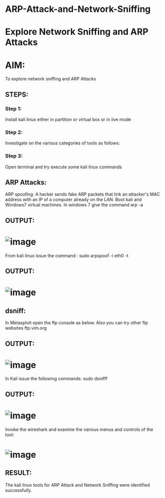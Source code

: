 # ARP-Attack-and-Network-Sniffing
# Explore Network Sniffing and ARP Attacks

# AIM:

To explore network sniffing and ARP Attacks

## STEPS:

### Step 1:

Install kali linux either in partition or virtual box or in live mode

### Step 2:

Investigate on the various categories of tools as follows:


### Step 3:
Open terminal and try execute some kali linux commands

## ARP Attacks:  
ARP spoofing: A hacker sends fake ARP packets that link an attacker's MAC address with an IP of a computer already on the LAN. 
Boot kali and Windows7 virtual machines.
In windows 7 give the command arp -a
## OUTPUT:
# ![image](https://github.com/Roselineb/ARP-Attack-and-Network-Sniffing/assets/128909895/5ade3192-293a-436d-942b-f785fa335cee)


From kali linux issue the command :
sudo arpspoof -i eth0 -t <target system> <gateway>
## OUTPUT:

# ![image](https://github.com/Roselineb/ARP-Attack-and-Network-Sniffing/assets/128909895/b6105e25-f9a8-4d28-9464-c910b87049f0)

## dsniff:

In Metasploit open the ftp console as below. Also you can try other ftp websites ftp.vim.org
## OUTPUT:
# ![image](https://github.com/Roselineb/ARP-Attack-and-Network-Sniffing/assets/128909895/c426f3cc-47e2-4631-aaae-ba1244ff9633)


In Kali issue the following commands:
sudo dsnifff
## OUTPUT:
# ![image](https://github.com/Roselineb/ARP-Attack-and-Network-Sniffing/assets/128909895/8123604d-0355-4114-8e7c-52728d5d08ef)

Invoke the wireshark and examine the various menus  and controls of the tool:
# ![image](https://github.com/Roselineb/ARP-Attack-and-Network-Sniffing/assets/128909895/6e4f849a-9c76-4376-b777-0a9defbe64ba)


## RESULT:
The kali linux tools for ARP Attack and Network Sniffing were identified successfully.
